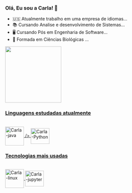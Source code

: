 ### Olá, Eu sou a Carla!  👋

- 🇺🇸  Atualmente trabalho em uma  empresa de idiomas...
- 📚  Cursando Analise e desenvolvimento de Sistemas...
- 🖥️  Cursando Pós em Engenharia de Software...
- 🌱  Formada em Ciências Biológicas ...

 <div>
  <a href="https://github.com/carlaallmeida">
  <img height="180em" src="https://github-readme-stats.vercel.app/api?username=carlaallmeida&show_icons=true&theme=tokyonight&include_all_commits=true&count_private=true"/>
 <div> 
 
  ### Linguagens estudadas atualmente

  <div style="display: inline_block"><br> 
  <img align="center" alt="Carla-java" right="50" width="60" <img src="https://cdn.jsdelivr.net/gh/devicons/devicon/icons/java/java-plain.svg" /> />
  <img align="center" alt="Carla-Python" height="50" width="60" src="https://raw.githubusercontent.com/devicons/devicon/master/icons/python/python-    original.svg">  
   
  ### Tecnologias mais usadas
   
  <div style="display: inline_block"><br> 
  <img align="center" alt="Carla-linux" right="50" width="60" <img src="https://cdn.jsdelivr.net/gh/devicons/devicon/icons/linux/linux-original.svg" />
  <img align="center" alt="Carla-jupyter" height="50" width="60"src="https://cdn.jsdelivr.net/gh/devicons/devicon/icons/jupyter/jupyter-original- wordmark.svg" />
